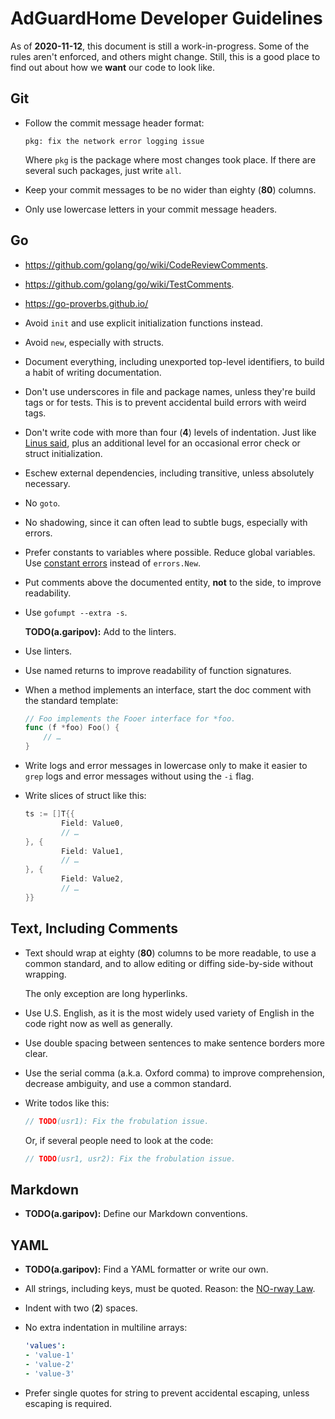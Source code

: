  #  AdGuardHome Developer Guidelines

As of **2020-11-12**, this document is still a work-in-progress.  Some of the
rules aren't enforced, and others might change.  Still, this is a good place to
find out about how we **want** our code to look like.

##  Git

 *  Follow the commit message header format:

    ```none
    pkg: fix the network error logging issue
    ```

    Where `pkg` is the package where most changes took place.  If there are
    several such packages, just write `all`.

 *  Keep your commit messages to be no wider than eighty (**80**) columns.

 *  Only use lowercase letters in your commit message headers.

##  Go

 *  <https://github.com/golang/go/wiki/CodeReviewComments>.

 *  <https://github.com/golang/go/wiki/TestComments>.

 *  <https://go-proverbs.github.io/>

 *  Avoid `init` and use explicit initialization functions instead.

 *  Avoid `new`, especially with structs.

 *  Document everything, including unexported top-level identifiers, to build
    a habit of writing documentation.

 *  Don't use underscores in file and package names, unless they're build tags
    or for tests.  This is to prevent accidental build errors with weird tags.

 *  Don't write code with more than four (**4**) levels of indentation.  Just
    like [Linus said], plus an additional level for an occasional error check or
    struct initialization.

 *  Eschew external dependencies, including transitive, unless
    absolutely necessary.

 *  No `goto`.

 *  No shadowing, since it can often lead to subtle bugs, especially with
    errors.

 *  Prefer constants to variables where possible.  Reduce global variables.  Use
    [constant errors] instead of `errors.New`.

 *  Put comments above the documented entity, **not** to the side, to improve
    readability.

 *  Use `gofumpt --extra -s`.

    **TODO(a.garipov):** Add to the linters.

 *  Use linters.

 *  Use named returns to improve readability of function signatures.

 *  When a method implements an interface, start the doc comment with the
    standard template:

    ```go
    // Foo implements the Fooer interface for *foo.
    func (f *foo) Foo() {
        // …
    }
    ```

 *  Write logs and error messages in lowercase only to make it easier to `grep`
    logs and error messages without using the `-i` flag.

 *  Write slices of struct like this:

    ```go
    ts := []T{{
            Field: Value0,
            // …
    }, {
            Field: Value1,
            // …
    }, {
            Field: Value2,
            // …
    }}
    ```

[constant errors]: https://dave.cheney.net/2016/04/07/constant-errors
[Linus said]:      https://www.kernel.org/doc/html/v4.17/process/coding-style.html#indentation

##  Text, Including Comments

 *  Text should wrap at eighty (**80**) columns to be more readable, to use
    a common standard, and to allow editing or diffing side-by-side without
    wrapping.

    The only exception are long hyperlinks.

 *  Use U.S. English, as it is the most widely used variety of English in the
    code right now as well as generally.

 *  Use double spacing between sentences to make sentence borders more clear.

 *  Use the serial comma (a.k.a. Oxford comma) to improve comprehension,
    decrease ambiguity, and use a common standard.

 *  Write todos like this:

    ```go
    // TODO(usr1): Fix the frobulation issue.
    ```

    Or, if several people need to look at the code:

    ```go
    // TODO(usr1, usr2): Fix the frobulation issue.
    ```

##  Markdown

 *  **TODO(a.garipov):** Define our Markdown conventions.

##  YAML

 *  **TODO(a.garipov):** Find a YAML formatter or write our own.

 *  All strings, including keys, must be quoted.  Reason: the [NO-rway Law].

 *  Indent with two (**2**) spaces.

 *  No extra indentation in multiline arrays:

    ```yaml
    'values':
    - 'value-1'
    - 'value-2'
    - 'value-3'
    ```

 *  Prefer single quotes for string to prevent accidental escaping, unless
    escaping is required.

[NO-rway Law]: https://news.ycombinator.com/item?id=17359376
